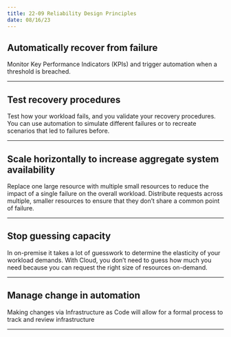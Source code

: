 ```yaml
---
title: 22-09 Reliability Design Principles
date: 08/16/23
---
```


## Automatically recover from failure

Monitor Key Performance Indicators (KPIs) and trigger automation when a threshold is breached.

---

## Test recovery procedures

Test how your workload fails, and you validate your recovery procedures. You can use automation to simulate different failures or to recreate scenarios that led to failures before.

---

## Scale horizontally to increase aggregate system availability

Replace one large resource with multiple small resources to reduce the impact of a single failure on the overall workload. Distribute requests across multiple, smaller resources to ensure that they don’t share a common point of failure.

---

## Stop guessing capacity

In on-premise it takes a lot of guesswork to determine the elasticity of your workload demands. With Cloud, you don’t need to guess how much you need because you can request the right size of resources on-demand.

---

## Manage change in automation

Making changes via Infrastructure as Code will allow for a formal process to track and review infrastructure

---
